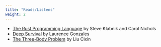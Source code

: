 ```yaml
---
title: "Reads/Listens"
weight: 2
---
```


<ul>
    <li>
        <a
            href="https://doc.rust-lang.org/stable/book/"
            target="_blank"
        >The Rust Programming Language</a>
        by Steve Klabnik and Carol Nichols
    </li>
    <li>
        <a
            href="https://www.audible.in/pd/Deep-Survival-Audiobook/B079TM3ZFL"
            target="_blank"
        >Deep Survival</a>
        by Laurence Gonzales
    </li>
     <li>
        <a
            href="https://www.audible.in/pd/The-Three-Body-Problem-Audiobook/B079XRBHWP"
            target="_blank"
        >The Three-Body Problem</a>
        by Liu Cixin
    </li>
</ul>
